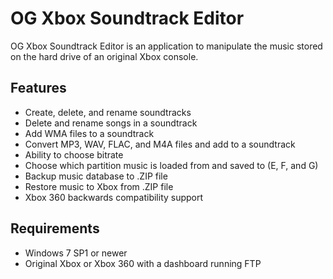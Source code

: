 # OG Xbox Soundtrack Editor
OG Xbox Soundtrack Editor is an application to manipulate the music stored on the hard drive of an original Xbox console.

## Features
* Create, delete, and rename soundtracks
* Delete and rename songs in a soundtrack
* Add WMA files to a soundtrack
* Convert MP3, WAV, FLAC, and M4A files and add to a soundtrack
* Ability to choose bitrate
* Choose which partition music is loaded from and saved to (E, F, and G)
* Backup music database to .ZIP file
* Restore music to Xbox from .ZIP file
* Xbox 360 backwards compatibility support

## Requirements
* Windows 7 SP1 or newer
* Original Xbox or Xbox 360 with a dashboard running FTP